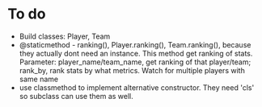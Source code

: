 # To do

* Build classes: Player, Team
* @staticmethod - ranking(), Player.ranking(), Team.ranking(), because they actually dont need an instance. This method get ranking of stats. Parameter: player_name/team_name, get ranking of that player/team; rank_by, rank stats by what metrics. Watch for multiple players with same name
* use classmethod to implement alternative constructor. They need 'cls' so subclass can use them as well.

